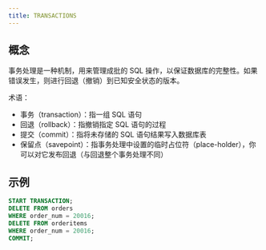 ```yaml
---
title: TRANSACTIONS
---
```


## 概念

事务处理是一种机制，用来管理成批的 SQL 操作，以保证数据库的完整性。如果错误发生，则进行回退（撤销）到已知安全状态的版本。

术语：

+ 事务（transaction）：指一组 SQL 语句
+ 回退（rollback）：指撤销指定 SQL 语句的过程
+ 提交（commit）：指将未存储的 SQL 语句结果写入数据库表
+ 保留点（savepoint）：指事务处理中设置的临时占位符（place-holder），你可以对它发布回退（与回退整个事务处理不同）



## 示例

```sql
START TRANSACTION;
DELETE FROM orders
WHERE order_num = 20016;
DELETE FROM orderitems
WHERE order_num = 20016;
COMMIT;
```

